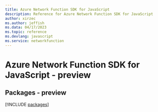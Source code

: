 ```yaml
---
title: Azure Network Function SDK for JavaScript
description: Reference for Azure Network Function SDK for JavaScript
author: xirzec
ms.author: jeffish
ms.data: 04/17/2023
ms.topic: reference
ms.devlang: javascript
ms.service: networkfunction
---
```

# Azure Network Function SDK for JavaScript - preview
## Packages - preview
[!INCLUDE [packages](network-function-index.md)]